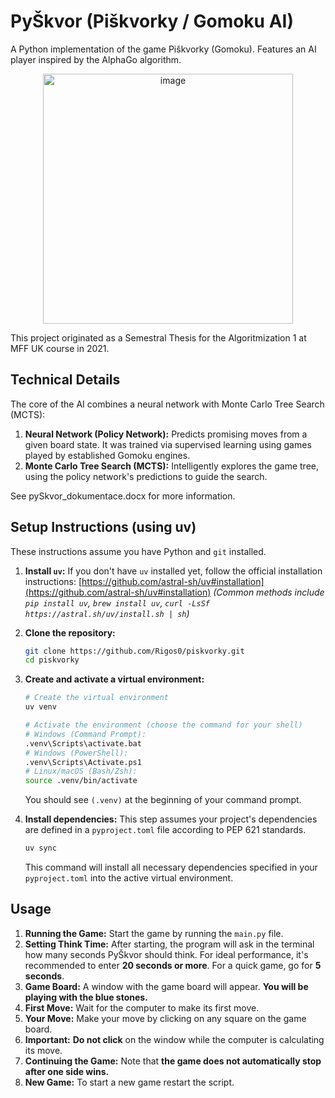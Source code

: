 # PyŠkvor (Piškvorky / Gomoku AI)
A Python implementation of the game Piškvorky (Gomoku). Features an AI player inspired by the AlphaGo algorithm.

<p align="center">
  <img width="400" alt="image" src="https://github.com/user-attachments/assets/7bcee6ac-3865-44cf-be6d-37c23972e446" />
</p>


This project originated as a Semestral Thesis for the Algoritmization 1 at MFF UK course in 2021.

## Technical Details

The core of the AI combines a neural network with Monte Carlo Tree Search (MCTS):

1.  **Neural Network (Policy Network):** Predicts promising moves from a given board state. It was trained via supervised learning using games played by established Gomoku engines.
2.  **Monte Carlo Tree Search (MCTS):** Intelligently explores the game tree, using the policy network's predictions to guide the search.

See pySkvor_dokumentace.docx for more information.


## Setup Instructions (using uv)

These instructions assume you have Python and `git` installed.

1.  **Install `uv`:**
    If you don't have `uv` installed yet, follow the official installation instructions:
    [https://github.com/astral-sh/uv#installation](https://github.com/astral-sh/uv#installation)
    *(Common methods include `pip install uv`, `brew install uv`, `curl -LsSf https://astral.sh/uv/install.sh | sh`)*

2.  **Clone the repository:**
    ```bash
    git clone https://github.com/Rigos0/piskvorky.git
    cd piskvorky
    ```

3.  **Create and activate a virtual environment:**
    ```bash
    # Create the virtual environment
    uv venv

    # Activate the environment (choose the command for your shell)
    # Windows (Command Prompt):
    .venv\Scripts\activate.bat
    # Windows (PowerShell):
    .venv\Scripts\Activate.ps1
    # Linux/macOS (Bash/Zsh):
    source .venv/bin/activate
    ```
    You should see `(.venv)` at the beginning of your command prompt.

4.  **Install dependencies:**
    This step assumes your project's dependencies are defined in a `pyproject.toml` file according to PEP 621 standards.
    ```bash
    uv sync
    ```
    This command will install all necessary dependencies specified in your `pyproject.toml` into the active virtual environment.

## Usage

1.  **Running the Game:** Start the game by running the `main.py` file.
2.  **Setting Think Time:** After starting, the program will ask in the terminal how many seconds PyŠkvor should think. For ideal performance, it's recommended to enter **20 seconds or more**. For a quick game, go for **5 seconds**.
3.  **Game Board:** A window with the game board will appear. **You will be playing with the blue stones.**
4.  **First Move:** Wait for the computer to make its first move.
5.  **Your Move:** Make your move by clicking on any square on the game board.
6.  **Important:** **Do not click** on the window while the computer is calculating its move.
7.  **Continuing the Game:** Note that **the game does not automatically stop after one side wins.**
8.  **New Game:** To start a new game restart the script.
